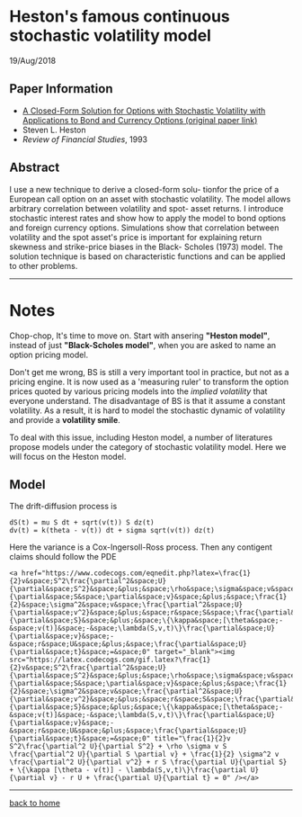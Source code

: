 # Heston's famous continuous stochastic volatility model 
19/Aug/2018

## Paper Information
- [A Closed-Form Solution for Options with Stochastic Volatility with Applications to Bond and Currency Options (original paper link)](http://citeseerx.ist.psu.edu/viewdoc/download?doi=10.1.1.139.3204&rep=rep1&type=pdf)
- Steven L. Heston
- _Review of Financial Studies_, 1993

## Abstract
I use a new technique to derive a closed-form solu- tionfor the price of a European call option on an asset with stochastic volatility. The model allows arbitrary correlation between volatility and spot- asset returns. I introduce stochastic interest rates and show how to apply the model to bond options and foreign currency options. Simulations show that correlation between volatility and the spot asset's price is important for explaining return skewness and strike-price biases in the Black- Scholes (1973) model. The solution technique is based on characteristic functions and can be applied to other problems.

---

# Notes
Chop-chop, It's time to move on. Start with ansering **"Heston model"**, instead of just **"Black-Scholes model"**, when you are asked to name an option pricing model.

Don't get me wrong, BS is still a very important tool in practice, but not as a pricing engine. It is now used as a 'measuring ruler' to transform the option prices quoted by various pricing models into the _implied volatility_ that everyone understand. 
The disadvantage of BS is that it assume a constant volatility. As a result, it is hard to model the stochastic dynamic of volatility and provide a **volatility smile**.  

To deal with this issue, including Heston model, a number of literatures propose models under the category of stochastic volatility model. Here we will focus on the Heston model.

## Model
The drift-diffusion process is
```
dS(t) = mu S dt + sqrt(v(t)) S dz(t)
dv(t) = k(theta - v(t)) dt + sigma sqrt(v(t)) dz(t)
```
Here the variance is a Cox-Ingersoll-Ross process. Then any contigent claims should follow the PDE
```
<a href="https://www.codecogs.com/eqnedit.php?latex=\frac{1}{2}v&space;S^2\frac{\partial^2&space;U}{\partial&space;S^2}&space;&plus;&space;\rho&space;\sigma&space;v&space;S&space;\frac{\partial^2&space;U}{\partial&space;S&space;\partial&space;v}&space;&plus;&space;\frac{1}{2}&space;\sigma^2&space;v&space;\frac{\partial^2&space;U}{\partial&space;v^2}&space;&plus;&space;r&space;S&space;\frac{\partial&space;U}{\partial&space;S}&space;&plus;&space;\{\kappa&space;[\theta&space;-&space;v(t)]&space;-&space;\lambda(S,v,t)\}\frac{\partial&space;U}{\partial&space;v}&space;-&space;r&space;U&space;&plus;&space;\frac{\partial&space;U}{\partial&space;t}&space;=&space;0" target="_blank"><img src="https://latex.codecogs.com/gif.latex?\frac{1}{2}v&space;S^2\frac{\partial^2&space;U}{\partial&space;S^2}&space;&plus;&space;\rho&space;\sigma&space;v&space;S&space;\frac{\partial^2&space;U}{\partial&space;S&space;\partial&space;v}&space;&plus;&space;\frac{1}{2}&space;\sigma^2&space;v&space;\frac{\partial^2&space;U}{\partial&space;v^2}&space;&plus;&space;r&space;S&space;\frac{\partial&space;U}{\partial&space;S}&space;&plus;&space;\{\kappa&space;[\theta&space;-&space;v(t)]&space;-&space;\lambda(S,v,t)\}\frac{\partial&space;U}{\partial&space;v}&space;-&space;r&space;U&space;&plus;&space;\frac{\partial&space;U}{\partial&space;t}&space;=&space;0" title="\frac{1}{2}v S^2\frac{\partial^2 U}{\partial S^2} + \rho \sigma v S \frac{\partial^2 U}{\partial S \partial v} + \frac{1}{2} \sigma^2 v \frac{\partial^2 U}{\partial v^2} + r S \frac{\partial U}{\partial S} + \{\kappa [\theta - v(t)] - \lambda(S,v,t)\}\frac{\partial U}{\partial v} - r U + \frac{\partial U}{\partial t} = 0" /></a>
```


---
[back to home](../README.md)
